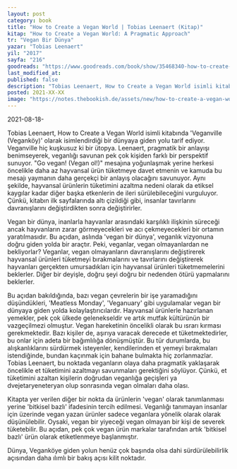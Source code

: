 ```yaml
---
layout: post
category: book
title: "How to Create a Vegan World | Tobias Leenaert (Kitap)"
kitap: "How to Create a Vegan World: A Pragmatic Approach"
tr: "Vegan Bir Dünya"
yazar: "Tobias Leenaert"
yil: "2017"
sayfa: "216"
goodreads: "https://www.goodreads.com/book/show/35468340-how-to-create-a-vegan-world"
last_modified_at:
published: false
description: "Tobias Leenaert, How to Create a Vegan World isimli kitabında 'Veganville (Veganköy)' olarak isimlendirdiği bir dünyaya giden yolu tarif ediyor. Veganville hiç kuşkusuz ki bir ütopya. Leenaert, pragmatik bir anlayışı benimseyerek, veganlığı savunan pek çok kişiden farklı bir perspektif sunuyor."
posted: 2021-XX-XX
image: "https://notes.thebookish.de/assets/new/how-to-create-a-vegan-world.jpg"
---
```


2021-08-18-

Tobias Leenaert, How to Create a Vegan World isimli kitabında 'Veganville (Veganköy)' olarak isimlendirdiği bir dünyaya giden yolu tarif ediyor. Veganville hiç kuşkusuz ki bir ütopya. Leenaert, pragmatik bir anlayışı benimseyerek, veganlığı savunan pek çok kişiden farklı bir perspektif sunuyor. "Go vegan! (Vegan ol!)" mesajına yoğunlaşmak yerine herkesi öncelikle daha az hayvansal ürün tüketmeye davet etmenin ve kamuda bu mesajı yaymanın daha gerçekçi bir anlayış olacağını savunuyor. Aynı şekilde, hayvansal ürünlerin tüketimini azaltma nedeni olarak da etiksel kaygılar kadar diğer başka etkenlerin de ileri sürülebileceğini vurguluyor. Çünkü, kitabın ilk sayfalarında altı çizildiği gibi, insanlar tavırlarını davranışlarını değiştirdikten sonra değiştirirler.

Vegan bir dünya, inanlarla hayvanlar arasındaki karşılıklı ilişkinin süreceği ancak hayvanların zarar görmeyecekleri ve acı çekmeyecekleri bir ortamın yaratılmasıdır. Bu açıdan, aslında 'vegan bir dünya', veganlık vizyonuna doğru giden yolda bir araçtır. Peki, veganlar, vegan olmayanlardan ne bekliyorlar? Veganlar, vegan olmayanların davranışlarını değiştirerek hayvansal ürünleri tüketmeyi bırakmalarını ve tavırlarını değiştirerek hayvanları gerçekten umursadıkları için hayvansal ürünleri tüketmemelerini beklerler. Diğer bir deyişle, doğru şeyi doğru bir nedenden ötürü yapmalarını beklerler.

Bu açıdan bakıldığında, bazı vegan çevrelerin bir işe yaramadığını düşündükleri, 'Meatless Monday', 'Veganuary' gibi uygulamalar vegan bir dünyaya giden yolda kolaylaştırıcılardır. Hayvansal ürünlerle hazırlanan yemekler, pek çok ülkede gelenekseldir ve artık mutfak kültürünün bir vazgeçilmezi olmuştur. Vegan hareketinin öncelikli olarak bu ısrarı kırması gerekmektedir. Bazı kişiler de, aşırıya varacak derecede et tüketmektedirler, bu onlar için adeta bir bağımlılığa dönüşmüştür. Bu tür durumlarda, bu alışkanlıklarını sürdürmek isteyenler, kendilerinden et yemeyi bırakmaları istendiğinde, bundan kaçınmak için bahane bulmakta hiç zorlanmazlar. Tobias Leenaert, bu noktada veganların olaya daha pragmatik yaklaşarak öncelikle et tüketimini azaltmayı savunmaları gerektiğini söylüyor. Çünkü, et tüketimini azaltan kişilerin doğrudan veganlığa geçişleri ya dvejetaryeneteryan olup sonrasında vegan olmaları daha olası.

Kitapta yer verilen diğer bir nokta da ürünlerin 'vegan' olarak tanımlanması yerine 'bitkisel bazlı' ifadesinin tercih edilmesi. Veganlığı tanımayan insanlar için üzerinde vegan yazan ürünler sadece veganlara yönelik olarak olarak düşünülebilir. Oysaki, vegan bir yiyeceği vegan olmayan bir kişi de severek tüketebilir. Bu açıdan, pek çok vegan ürün markalar tarafından artık 'bitkisel bazlı' ürün olarak etiketlenmeye başlanmıştır.

Dünya, Veganköye giden yolun henüz çok başında olsa dahi sürdürülebilirlik açısından daha ılımlı bir bakış açısı kilit noktadır.
